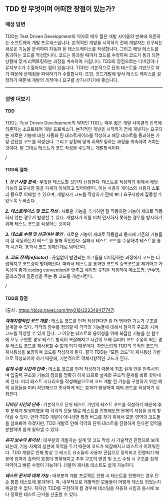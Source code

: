 
## TDD 란 무엇이며 어떠한 장점이 있는가?



### 예상 답변


TDD는 Test Driven Development의 약자로 매우 짧은 개발 사이클의 반복에 의존하는 소프트웨어 개발 프로세스입니다. 
본격적인 개발을 시작하기 전에 개발자는 요구되는 새로운 기능을 분석하여 자동화 된 테스트케이스를 작성합니다. 
그리고 해당 테스트를 통과하는 코드를 작성합니다. 
코드는 통과될 때까지 코드를 수정하며 코드가 통과 되면 상황에 맞게 리팩토링하는 과정을 계속하여 거칩니다. 
TDD의 장점으로는 디버깅이나 유지보수가 수월하다는 점이 있습니다. 
TDD는 기본적으로 단위 테스트를 기반으로 하기 때문에 문제점을 파악하기가 수월합니다. 
또한, 코드개발에 앞서 테스트 케이스를 설정하기 때문에 개발의 목적이나 요구를 상기시키기에 좋습니다.

----


### 설명 더보기


#### TDD

TDD는 Test Driven Development의 약자인 TDD는 매우 짧은 개발 사이클의 반복에 의존하는 소프트웨어 개발 프로세스다.
본격적인 개발을 시작하기 전에 개발자는 요구되는 새로운 기능에 대한 자동화 된 테스트케이스를 작성하고 해당 테스트를 통과하는 가장 간단한 코드를 작성한다.
그리고 상황에 맞게 리팩토링하는 과정을 계속하여 거치는 것이다.
말 그대로 테스트가 코드 작성을 주도하는 개발방식이다.

/

#### TDD의 절차

***1. 요구 사항 분석*** :
무엇을 테스트할 것인지 선정한다.
테스트를 작성하기 위해서 해당 기능의 요구사항 등을 자세히 이해하고 있어야한다.
이는 사용자 케이스와 사용자 스토리 등으로 이해할 수 있으며, 개발자가 코드를 작성하기 전에 보다 요구사항에 집중할 수 있도록 도와준다.

***2. 테스트케이스 및 코드 작성*** :
새로운 기능을 추가하면 잘 작동하던 기능이 제대로 작동하지 않는 경우가 발생할 수 있다.
개발자가 이를 미처 인지하지 못하는 경우를 방지하기 위해 테스트 코드를 작성하는 것이다.

***3. 테스트 수행 및 성공여부 확인*** :
새로운 기능이 제대로 작동함과 동시에 기존의 기능들이 잘 작동하는지 테스트를 통해 확인한다.
실패시 테스트 코드를 수정하여 테스트를 통과 시킨다.
통과시 코드 정제단계로 넘어간다.

***4. 코드 정제(refactor)*** :
끊임없이 발견되는 버그들을 디버깅하는 과정에서 코드는 더럽혀지고 코드량이 방대해진다.
따라서 테스트를 통과한 코드의 중복코드를 제거하고 가독성이 좋게 coding convention을 맞추고 네이밍 규칙을 적용하여 메소드명, 변수명, 클래스명에 일관성을 주는 등 코드를 개선시킨다.

/

#### TDD의 장점

(출처 : https://blog.naver.com/hty018/222349417747)

***객체지향적인 코드 개발*** :
테스트 코드를 먼저 작성한다면 좀 더 명확한 기능과 구조를 설계할 수 있다.
각각의 함수를 정의할 때 각각의 기능들에 대해서 철저히 구조화 시켜 코드를 작성할 수 있게 된다.
그 이유는 테스트의 용이성을 위해 복잡한 기능을 한 함수에 모두 구현할 경우 테스트 방식이 복잡해지고 시간이 오래 걸리며 코드 수정이 되는 경우 테스트 코드를 재사용할 수 없게 되기 때문이다.
자연스럽게 TDD의 목적인 코드의 재사용성을 보장하며 코드를 작성하게 된다.
결국 TDD는 “모든 코드”가 재사용성 기반으로 작성되어야 하기 때문에, 기본적으로 객체지향적인 코드가 된다.


***설계 수정 시간의 단축*** :
테스트 코드를 먼저 작성하기 때문에 최초 설계 안을 만족시키며 입출력 구조와 기능의 정의를 명확히 하게 되므로 설계의 구조적 문제를 바로 찾아내게 된다.
미리 테스트 시나리오를 작성해봄으로써 코드 개발 전 기능을 구현하기 위한 예외 상황들을 미리 확인해보고 조사하게 되는 효과가 발생하여 예외 코드를 작성하기 쉬워진다.


***디버깅 시간의 단축*** :
기본적으로 단위 테스트 기반의 테스트 코드를 작성하기 때문에 추후 문제가 발생하였을 때 각각의 모듈 별로 테스트를 진행해보면 문제의 지점을 쉽게 찾아낼 수 있다.
만약 TDD 개발이 아니라면 특정 버그를 찾기 위해서 모든 영역의 코드들을 살펴봐야 하겠지만, TDD 개발로 인해 각각의 단위 테스트를 진행하게 된다면 영역을 분할하여 쉽게 찾아낼 수 있다.


***유지 보수의 용이성*** :
대부분의 개발자는 설계 및 코드 작성 시 기술적인 관점으로 보게되는데, 기능 자체의 실현에 목적을 두기 때문에 코드가 복잡해지고 테스트가 어려워진다.
TDD 개발로 인해 항상 그 테스트 요소들이 사용자 관점으로 정의되고 진행되기 때문에 입력과 출력의 흐름이 명확해지고 추후 구조의 변경 및 소스 수정 시 구조를 쉽게 파악하고 빠른 수정이 가능하다.
더불어 재사용 테스트도 쉽게 가능하다.


***테스트 문서의 대체 가능*** :
대부분의 개발 프로젝트 진행 시 테스트를 진행하는 경우 단순 통합 테스트에 불과하다.
즉, 내부적으로 개별적인 모듈들이 어떻게 테스트 되었는지 제공할 수 없다.
하지만 TDD를 구현하게 될 경우에 테스팅을 자동화 시킴과 동시에 보다 정확한 테스트 근거를 산출할 수 있다.


